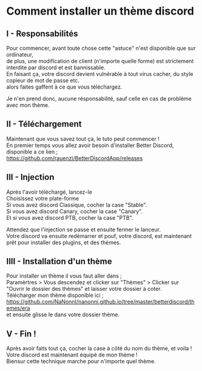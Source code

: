 # Comment installer un thème discord
## I - Responsabilités
Pour commencer, avant toute chose cette "astuce" n'est disponible que sur ordinateur,                                                     
de plus, une modification de client (n'importe quelle forme) est strictement interdite par discord et est bannissable.                     
En faisant ça, votre discord devient vulnérable à tout virus cacher, du style copieur de mot de passe etc.                                 
alors faites gaffent à ce que vous téléchargez.                                                                                           

Je n'en prend donc, aucune résponsabilité, sauf celle en cas de problème avec mon thème.                                                   

## II - Téléchargement
Maintenant que vous savez tout ça, le tuto peut commencer !                                                                               
En premier temps vous allez avoir besoin d'installer Better Discord, disponible a ce lien ;                                               
https://github.com/rauenzi/BetterDiscordApp/releases                                                                                       

## III - Injection

Après l'avoir téléchargé, lancez-le                                                                                                       
Choisissez votre plate-forme                                                                                                       
Si vous avez discord Classique, cocher la case "Stable".                                                                                   
Si vous avez discord Canary, cocher la case "Canary".                                                                                     
Et si vous avez discord PTB, cocher la case "PTB".                                                                                         

Attendez que l'injection se passe et ensuite fermer le lanceur.                                                                           
Votre discord va ensuite redémarrer et pouf, votre discord, est maintenant prêt pour installer des plugins, et des thèmes.                 

## IIII - Installation d'un thème

Pour installer un thème il vous faut aller dans ;                                                                                       
Paramèrtres > Vous descendez et clicker sur "Thèmes" > Clicker sur "Ouvrir le dossier des thèmes" et laisser votre dossier à coter.       
Télécharger mon thème disponible ici ;                                                                                                   
https://github.com/NaNonnI/nanonni.github.io/tree/master/betterdiscord/themes/era                                                       
et ensuite glisse le dans votre dossier thème.                                                                                           

## V - Fin !

Après avoir faits tout ça, cocher la case à côté du nom du thème, et voila !                                                             
Votre discord est maintenant équipé de mon thème !                                                                                       
Biensur cette technique marche pour n'importe quel thème. 

